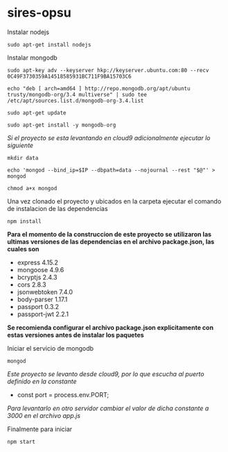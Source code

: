 # sires-opsu

Instalar nodejs

    sudo apt-get install nodejs

Instalar mongodb

    sudo apt-key adv --keyserver hkp://keyserver.ubuntu.com:80 --recv 0C49F3730359A14518585931BC711F9BA15703C6
    
    echo "deb [ arch=amd64 ] http://repo.mongodb.org/apt/ubuntu trusty/mongodb-org/3.4 multiverse" | sudo tee /etc/apt/sources.list.d/mongodb-org-3.4.list
    
    sudo apt-get update
    
    sudo apt-get install -y mongodb-org

*Si el proyecto se esta levantando en cloud9 adicionalmente ejecutar lo siguiente*

    mkdir data
    
    echo 'mongod --bind_ip=$IP --dbpath=data --nojournal --rest "$@"' > mongod
    
    chmod a+x mongod


Una vez clonado el proyecto y ubicados en la carpeta ejecutar el comando de instalacion de las dependencias

    npm install

**Para el momento de la construccion de este proyecto se utilizaron las ultimas versiones de las dependencias en el archivo package.json, las cuales son**

- express 4.15.2
- mongoose 4.9.6
- bcryptjs 2.4.3
- cors 2.8.3
- jsonwebtoken 7.4.0
- body-parser 1.17.1
- passport 0.3.2
- passport-jwt 2.2.1

**Se recomienda configurar el archivo package.json explicitamente con estas versiones antes de instalar los paquetes**

Iniciar el servicio de mongodb

    mongod

*Este proyecto se levanto desde cloud9, por lo que escucha al puerto definido en la constante*

- const port = process.env.PORT;
    
*Para levantarlo en otro servidor cambiar el valor de dicha constante a 3000 en el archivo app.js*

Finalmente para iniciar

    npm start